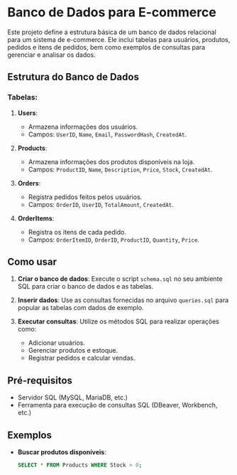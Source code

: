 # Banco de Dados para E-commerce

Este projeto define a estrutura básica de um banco de dados relacional para um sistema de e-commerce. Ele inclui tabelas para usuários, produtos, pedidos e itens de pedidos, bem como exemplos de consultas para gerenciar e analisar os dados.

## Estrutura do Banco de Dados

### Tabelas:
1. **Users**:
   - Armazena informações dos usuários.
   - Campos: `UserID`, `Name`, `Email`, `PasswordHash`, `CreatedAt`.

2. **Products**:
   - Armazena informações dos produtos disponíveis na loja.
   - Campos: `ProductID`, `Name`, `Description`, `Price`, `Stock`, `CreatedAt`.

3. **Orders**:
   - Registra pedidos feitos pelos usuários.
   - Campos: `OrderID`, `UserID`, `TotalAmount`, `CreatedAt`.

4. **OrderItems**:
   - Registra os itens de cada pedido.
   - Campos: `OrderItemID`, `OrderID`, `ProductID`, `Quantity`, `Price`.

## Como usar

1. **Criar o banco de dados**:
   Execute o script `schema.sql` no seu ambiente SQL para criar o banco de dados e as tabelas.

2. **Inserir dados**:
   Use as consultas fornecidas no arquivo `queries.sql` para popular as tabelas com dados de exemplo.

3. **Executar consultas**:
   Utilize os métodos SQL para realizar operações como:
   - Adicionar usuários.
   - Gerenciar produtos e estoque.
   - Registrar pedidos e calcular vendas.

## Pré-requisitos

- Servidor SQL (MySQL, MariaDB, etc.)
- Ferramenta para execução de consultas SQL (DBeaver, Workbench, etc.)

## Exemplos

- **Buscar produtos disponíveis**:
  ```sql
  SELECT * FROM Products WHERE Stock > 0;
